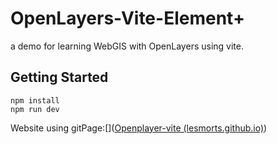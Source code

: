 # OpenLayers-Vite-Element+

a demo for learning WebGIS with OpenLayers using vite.

## Getting Started

```
npm install
npm run dev
```

 Website using gitPage:[]([Openplayer-vite (lesmorts.github.io)](https://lesmorts.github.io/))

